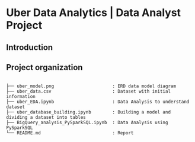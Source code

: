 # Uber Data Analytics | Data Analyst Project

## Introduction


## Project organization
```

├── uber_model.png                      : ERD data model diagram
├── uber_data.csv                       : Dataset with initial information
├── uber_EDA.ipynb                      : Data Analysis to understand dataset
├── uber_database_building.ipynb        : Building a model and dividing a dataset into tables
├── BigQuery_analysis_PySparkSQL.ipynb  : Data Analysis using PySparkSQL
└── README.md                           : Report
```
